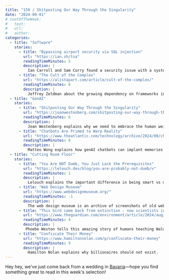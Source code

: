 ```yaml
---
title: "159 / Shitposting Our Way Through the Singularity"
date: "2024-09-01"
# tootOfTheWeek:
#   text:
#   url:
#   author:
categories:
  - title: "Software"
    stories:
      - title: "Bypassing airport security via SQL injection"
        url: "https://ian.sh/tsa"
        readingTimeMinutes: 5
        description: |
          Ian Carroll and Sam Curry found a security issue with a system that airline staff to skip security and were able to add arbitrary people to the allowlist.
      - title: "The Cult of the Complex"
        url: "https://alistapart.com/article/cult-of-the-complex/"
        readingTimeMinutes: 8
        description: |
          Jeffrey Zeldman about the growing dependency on frameworks in the web industry and how it can be harmful.
  - title: "GenAI"
    stories:
      - title: "Shitposting Our Way Through the Singularity"
        url: "https://joanwestenberg.com/shitposting-our-way-through-the-singularity"
        readingTimeMinutes: 6
        description: |
          Joan Westenberg explains why we need to embrace the human weirdness to distinguish ourselves from the bland content generated by LLMs.
      - title: "Chatbots Are Primed to Warp Reality"
        url: "https://www.theatlantic.com/technology/archive/2024/08/chatbots-false-memories/679660/"
        readingTimeMinutes: 8
        description: |
          Matteo Wong explains how genAI chatbots can implant memories and why that's dangerous.
  - title: "Cutting Room Floor"
    stories:
      - title: "You Are NOT Dumb, You Just Lack the Prerequisites"
        url: "https://lelouch.dev/blog/you-are-probably-not-dumb/v"
        readingTimeMinutes: 1
        description: |
          Lelouch explains the important difference in being smart vs missing pre-requisite knowledge.
      - title: "Web Design Museum"
        url: "https://www.webdesignmuseum.org/"
        readingTimeMinutes: -1
        description: |
          The web design museum is an archive of screenshots of old websites, app and software.
      - title: "This bird came back from extinction - now scientists in an aircraft are teaching it to migrate"
        url: "https://www.theguardian.com/environment/article/2024/aug/28/northern-bald-ibis-bird-back-from-extinction-now-scientists-in-a-glider-are-teaching-it-to-migrate-aoe"
        readingTimeMinutes: 4
        description: |
         Phoebe Weston tells this amazing story of humans teaching Waldrapp, a species that was extinct outside of zoos, a migration route.
      - title: "Confiscate Their Money"
        url: "https://www.hamiltonnolan.com/p/confiscate-their-money"
        readingTimeMinutes: 9
        description: |
          Hamilton Nolan explains why billionaires should not exist.
---
```


Hey hey, we've just come back from a wedding in [Bavaria](https://spezi.social/@arne/113062112589280071)—hope you find something great to read in this week's selection!
